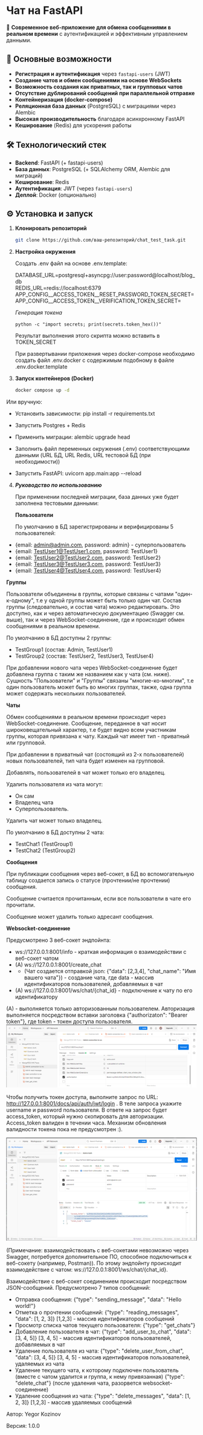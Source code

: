 # Чат на FastAPI  

🚀 **Современное веб-приложение для обмена сообщениями в реальном времени** с аутентификацией и эффективным управлением данными.  

## 📌 Основные возможности  

- **Регистрация и аутентификация** через `fastapi-users` (JWT)  
- **Создание чатов и обмен сообщениями на основе WebSockets**  
- **Возможность создания как приватных, так и групповых чатов**
- **Отсутствие дублирований сообщений при параллельной отправке**
- **Контейнеризация (docker-compose)**
- **Реляционная база данных** (PostgreSQL) с миграциями через Alembic  
- **Высокая производительность** благодаря асинхронному FastAPI  
- **Кеширование** (Redis) для ускорения работы

## 🛠 Технологический стек  

- **Backend**: FastAPI (+ fastapi-users)  
- **База данных**: PostgreSQL (+ SQLAlchemy ORM, Alembic для миграций)  
- **Кеширование**: Redis 
- **Аутентификация**: JWT (через `fastapi-users`)  
- **Деплой**: Docker (опционально)  

## ⚙️ Установка и запуск  

1. **Клонировать репозиторий**  
   ```bash  
   git clone https://github.com/ваш-репозиторий/chat_test_task.git
   
2. **Настройка окружения**
   
   Создать .env файл на основе .env.template:

   DATABASE_URL=postgresql+asyncpg://user:password@localhost/blog_db  
   REDIS_URL=redis://localhost:6379  
   APP_CONFIG__ACCESS_TOKEN__RESET_PASSWORD_TOKEN_SECRET=
   APP_CONFIG__ACCESS_TOKEN__VERIFICATION_TOKEN_SECRET=
   
   
   *Генерация токена*
   ```shell
   python -c "import secrets; print(secrets.token_hex())"
   ```
   Результат выполнения этого скрипта можно вставить в TOKEN_SECRET

   При развертывании приложения через docker-compose необходимо создать файл .env.docker
   с содержимым подобному в файле .env.docker.template
3. **Запуск контейнеров (Docker)**
    ```bash
   docker compose up -d  
Или вручную:
   - Установить зависимости: pip install -r requirements.txt

   - Запустить Postgres + Redis

   - Применить миграции: alembic upgrade head

   - Заполнить файл переменных окружения (.env) соответствующими данными (URL БД, URL Redis, URL тестовой БД (при необходимости))

   - Запустить FastAPI: uvicorn app.main:app --reload


4. ***Руководство по использованию***

   При применении последней миграции, база данных уже будет заполнена тестовыми данными:

   **Пользователи**

   По умолчанию в БД зарегистрированы и верифицированы 5 пользователей:
  - {email: admin@admin.com, password: admin} - суперпользователь
  - {email: TestUser1@TestUser1.com, password: TestUser1}
  - {email: TestUser2@TestUser2.com, password: TestUser2}
  - {email: TestUser3@TestUser3.com, password: TestUser3}
  - {email: TestUser4@TestUser4.com, password: TestUser4}

   **Группы**

   Пользователи объединены в группы, которые связаны с чатами "один-к-одному", т.е у одной группы может быть только один чат.
   Состав группы (следовательно, и состав чата) можно редактировать. Это доступно, как и через автоматическую документацию (Swagger см. выше), так и через WebSocket-соединение, где и происходит обмен сообщениями в реальном времени.

   По умолчанию в БД доступны 2 группы:
   - TestGroup1 (состав: Admin, TestUser1)
  - TestGroup2 (состав: TestUser2, TestUser3, TestUser4)

   При добавлении нового чата через WebSocket-соединение будет добавлена группа с таким же названием как у чата (см. ниже).
   Сущность "Пользователи" и "Группы" связаны "многие-ко-многим", т.е один пользователь может быть во многих группах, также, одна группа может содержать нескольких пользователей.


   **Чаты**

   Обмен сообщениями в реальном времени происходит через WebSocket-соединение. Сообщение, переданное в чат носит широковещательный характер, т.е будет видно всем участникам группы, которая привязана к чату. Каждый чат имеет тип - приватный или групповой.

   При добавлении в приватный чат (состоящий из 2-х пользователей) новых пользователей, тип чата будет изменен на групповой.

   Добавлять, пользователей в чат может только его владелец.

   Удалить пользователя из чата могут:
   - Он сам
  - Владелец чата
  - Суперпользователь.

   Удалить чат может только владелец.

   По умолчанию в БД доступны 2 чата:
   - TestChat1 (TestGroup1)
  - TestChat2 (TestGroup2)


   **Сообщения**

   При публикации сообщения через веб-сокет, в БД во вспомогательную таблицу создается запись о статусе (прочтении/не прочтении) сообщения.
   
   Сообщение считается прочитанным, если все пользователи в чате его прочитали.

   Сообщение может удалить только адресант сообщения.

   **Websocket-соединение**

   Предусмотрено 3 веб-сокет эндпойнта:

   - ws://127.0.0.1:8001/info - краткая информация о взаимодействии с веб-сокет чатом
  - (А) ws://127.0.0.1:8001/create_chat 
   - - (Чат создается отправкой json: {"data": [2,3,4], "chat_name": "Имя вашего чата"}) - создание чата, где data - массив идентификаторов пользователей, добавляемых в чат
  - (А) ws://127.0.0.1:8001/ws/chat/{chat_id} - подключение к чату по его идентификатору

   (А) - выполняется только авторизованным пользователем.
   Авторизация выполняется посредством вставки заголовка {"authorizaton": "Bearer token"}, где token - токен доступа пользователя.
   ![img_1.png](img_1.png)

   Чтобы получить токен доступа, выполните запрос по URL: http://127.0.0.1:8001/docs/api/auth/jwt/login .
   В теле запроса укажите username и password пользователя. В ответе на запрос будет access_token, который нужно скопировать для авторизации.
   Access_token валиден в течении часа. Механизм обновления валидности токена пока не предусмотрен :).

   ![img.png](img.png)

   (Примечание: взаимодействовать с веб-сокетами невозможно через Swagger, потребуется дополнительное ПО, способное подключиться к веб-сокету (например, Postman)).
   По этому эндпойнту происходит взаимодействие с чатом: ws://127.0.0.1:8001/ws/chat/{chat_id}.
   
   Взаимодействие с веб-сокет соединением происходит посредством JSON-сообщений. Предусмотрено 7 типов сообщений:

   
   - Отправка сообщения: {"type": "sending_message", "data": "Hello world!"}
  - Отметка о прочтении сообщений: {"type": "reading_messages", "data": [1, 2, 3]} [1,2,3] - массив идентификаторов сообщений
  - Просмотр списка чатов текущего пользователя: {"type": "get_chats"}
  - Добавление пользователя в чат: {"type": "add_user_to_chat", "data": [3, 4, 5]} [3, 4, 5] - массив идентификаторов пользователей, добавляемых в чат
  - Удаление пользователя из чата: {"type": "delete_user_from_chat", "data": [3, 4, 5]} [3, 4, 5] - массив идентификаторов пользователей, удаляемых из чата
  - Удаление текущего чата, к которому подключен пользователь (вместе с чатом удалится и группа, к нему привязанная) {"type": "delete_chat"} (после удаления чата, разорвется websocket-соединение)
  - Удаление сообщения из чата: {"type": "delete_messages", "data": [1, 2, 3]} [1,2,3] - массив удаляемых сообщений



Автор: Yegor Kozinov

Версия: 1.0.0